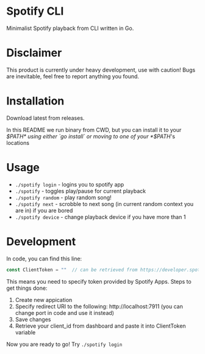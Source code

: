 # Spotify CLI

Minimalist Spotify playback from CLI written in Go.

# Disclaimer

This product is currently under heavy development, use with caution! Bugs
are inevitable, feel free to report anything you found.

# Installation

Download latest from releases.

In this README we run binary from CWD, but you can install it to your 
*$PATH* using either `go install` or moving to one of your *$PATH*'s locations

# Usage

* `./spotify login` - logins you to spotify app
* `./spotify` - toggles play/pause for current playback
* `./spotify random` - play random song!
* `./spotify next` - scrobble to next song (in current random context you are in) if you are bored
* `./spotify device` - change playback device if you have more than 1

# Development

In code, you can find this line:
```go
const ClientToken = ""  // can be retrieved from https://developer.spotify.com/dashboard/applications
```
This means you need to specify token provided by Spotify Apps. Steps to get things done:

1. Create new appication
2. Specify redirect URI to the following: http://localhost:7911 (you can change port in code and use it instead)
3. Save changes
4. Retrieve your client_id from dashboard and paste it into ClientToken variable

Now you are ready to go! Try `./spotify login`